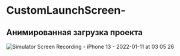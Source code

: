# CustomLaunchScreen-
## Анимированная  загрузка проекта 
![Simulator Screen Recording - iPhone 13 - 2022-01-11 at 03 05 26](https://user-images.githubusercontent.com/45273279/148858592-0aa38622-20c7-4ae7-bbfb-8f117219067c.gif)
 
